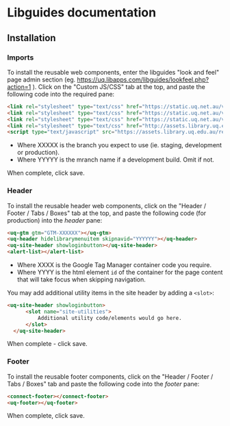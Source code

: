 # Libguides documentation
## Installation
### Imports
To install the reusable web components, enter the libguides "look and feel" page admin section (eg. https://uq.libapps.com/libguides/lookfeel.php?action=1 ). Click on the "Custom JS/CSS" tab at the top, and paste the following code into the required pane:

```html
<link rel="stylesheet" type="text/css" href="https://static.uq.net.au/v6/fonts/Roboto/roboto.css" />
<link rel="stylesheet" type="text/css" href="https://static.uq.net.au/v9/fonts/Merriweather/merriweather.css" />
<link rel="stylesheet" type="text/css" href="https://static.uq.net.au/v13/fonts/Montserrat/montserrat.css">
<link rel="stylesheet" type="text/css" href="http://assets.library.uq.edu.au/reusable-webcomponents-XXXXX/applications/libguides/custom-styles.css">
<script type="text/javascript" src="https://assets.library.uq.edu.au/reusable-webcomponents-XXXXX/YYYYY/uq-lib-reusable.min.js" defer></script>
```
* Where XXXXX is the branch you expect to use (ie. staging, development or production).
* Where YYYYY is the mranch name if a development build. Omit if not.

When complete, click save.

### Header
To install the reusable header web components, click on the "Header / Footer / Tabs / Boxes" tab at the top, and paste the following code (for production) into the *header* pane:

```html
<uq-gtm gtm="GTM-XXXXXX"></uq-gtm>
<uq-header hidelibrarymenuitem skipnavid="YYYYYY"></uq-header>
<uq-site-header showloginbutton></uq-site-header>
<alert-list></alert-list>
```
* Where XXXX is the Google Tag Manager container code you require.
* Where YYYY is the html element `id` of the container for the page content that will take focus when skipping navigation. 

You may add additional utility items in the site header by adding a `<slot>`:

````html
<uq-site-header showloginbutton>
      <slot name="site-utilities">
          Additional utility code/elements would go here.
      </slot>
  </uq-site-header>
````
When complete - click save.

### Footer
To install the reusable footer components, click on the "Header / Footer / Tabs / Boxes" tab and paste the following code into the *footer* pane:
```html
<connect-footer></connect-footer>
<uq-footer></uq-footer>
```
When complete, click save.
